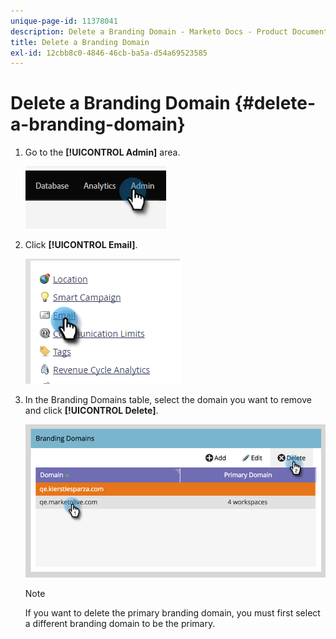 ```yaml
---
unique-page-id: 11378041
description: Delete a Branding Domain - Marketo Docs - Product Documentation
title: Delete a Branding Domain
exl-id: 12cbb8c0-4846-46cb-ba5a-d54a69523585
---
```

# Delete a Branding Domain {#delete-a-branding-domain}

1. Go to the **[!UICONTROL Admin]** area.

   ![](assets/delete-a-branding-domain-1.png)

1. Click **[!UICONTROL Email]**.

   ![](assets/delete-a-branding-domain-2.png)

1. In the Branding Domains table, select the domain you want to remove and click **[!UICONTROL Delete]**.

   ![](assets/delete-a-branding-domain-3.png)

   >[!NOTE]
   >
   >If you want to delete the primary branding domain, you must first select a different branding domain to be the primary.
